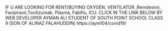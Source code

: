 IF U ARE LOOKING FOR RENT/BUYING OXYGEN, VENTILATOR ,Remdesivir, Favipiravir,Tocilizumab, Plasma, Fabiflu, ICU.
CLICK IN THE LINK BELOW 
BY WEB DEVELOPER AYMAN ALI STUDENT OF SOUTH POINT SCHOOL CLASS 9 (SON OF ALINAZ FALAHUDDIN)
https://aym104/covid19/

